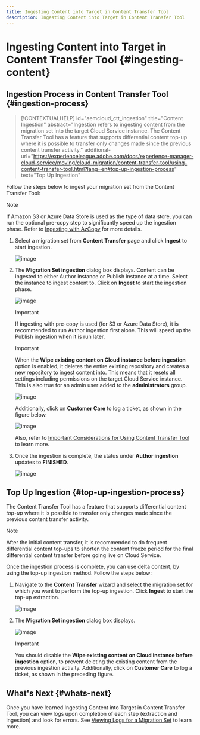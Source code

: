 ```yaml
---
title: Ingesting Content into Target in Content Transfer Tool
description: Ingesting Content into Target in Content Transfer Tool
---
```


# Ingesting Content into Target in Content Transfer Tool {#ingesting-content}

## Ingestion Process in Content Transfer Tool {#ingestion-process}

>[!CONTEXTUALHELP]
>id="aemcloud_ctt_ingestion"
>title="Content Ingestion"
>abstract="Ingestion refers to ingesting content from the migration set into the target Cloud Service instance. The Content Transfer Tool has a feature that supports differential content top-up where it is possible to transfer only changes made since the previous content transfer activity."
>additional-url="https://experienceleague.adobe.com/docs/experience-manager-cloud-service/moving/cloud-migration/content-transfer-tool/using-content-transfer-tool.html?lang=en#top-up-ingestion-process" text="Top Up Ingestion"

Follow the steps below to ingest your migration set from the Content Transfer Tool:
   >[!NOTE]
   >If Amazon S3 or Azure Data Store is used as the type of data store, you can run the optional pre-copy step to significantly speed up the ingestion phase. Refer to [Ingesting with AzCopy](https://experienceleague.adobe.com/docs/experience-manager-cloud-service/moving/cloud-migration/content-transfer-tool/handling-large-content-repositories.html?lang=en#ingesting-azcopy) for more details. 

1. Select a migration set from **Content Transfer** page and click **Ingest** to start ingestion. 

   ![image](/help/move-to-cloud-service/content-transfer-tool/assets-ctt/ingestion-01.png)

1. The **Migration Set ingestion** dialog box displays. Content can be ingested to either Author instance or Publish instance at a time. Select the instance to ingest content to. Click on **Ingest** to start the ingestion phase. 

   ![image](/help/move-to-cloud-service/content-transfer-tool/assets-ctt/ingestion-02.png)

   >[!IMPORTANT]
   >If ingesting with pre-copy is used (for S3 or Azure Data Store), it is recommended to run Author ingestion first alone. This will speed up the Publish ingestion when it is run later. 

   >[!IMPORTANT]
   >When the **Wipe existing content on Cloud instance before ingestion** option is enabled, it deletes the entire existing repository and creates a new repository to ingest content into. This means that it resets all settings including permissions on the target Cloud Service instance. This is also true for an admin user added to the **administrators** group.

   ![image](/help/move-to-cloud-service/content-transfer-tool/assets-ctt/ingestion-03.png)

   Additionally, click on **Customer Care** to log a ticket, as shown in the figure below. 

   ![image](/help/move-to-cloud-service/content-transfer-tool/assets-ctt/ingestion-04.png)
   
   Also, refer to [Important Considerations for Using Content Transfer Tool](https://experienceleague.adobe.com/docs/experience-manager-cloud-service/moving/cloud-migration/content-transfer-tool/guidelines-best-practices-content-transfer-tool.html?lang=en#important-considerations) to learn more.

1. Once the ingestion is complete, the status under **Author ingestion** updates to **FINISHED**.

   ![image](/help/move-to-cloud-service/content-transfer-tool/assets-ctt/ingestion-05.png)

## Top Up Ingestion {#top-up-ingestion-process}

The Content Transfer Tool has a feature that supports differential content *top-up* where it is possible to transfer only changes made since the previous content transfer activity.

>[!NOTE]
>After the initial content transfer, it is recommended to do frequent differential content top-ups to shorten the content freeze period for the final differential content transfer before going live on Cloud Service.

Once the ingestion process is complete, you can use delta content, by using the top-up ingestion method. Follow the steps below:

1. Navigate to the **Content Transfer** wizard and select the migration set for which you want to perform the top-up ingestion. Click **Ingest** to start the top-up extraction. 

   ![image](/help/move-to-cloud-service/content-transfer-tool/assets-ctt/topup-ingest1.png)


1. The **Migration Set ingestion** dialog box displays. 

    ![image](/help/move-to-cloud-service/content-transfer-tool/assets-ctt/topup-ingest2.png)

   >[!IMPORTANT]
   >You should disable the **Wipe existing content on Cloud instance before ingestion** option, to prevent deleting the existing content from the previous ingestion activity. Additionally, click on **Customer Care** to log a ticket, as shown in the preceding figure.

## What's Next {#whats-next}

Once you have learned Ingesting Content into Target in Content Transfer Tool, you can view logs upon completion of each step (extraction and ingestion) and look for errors. See [Viewing Logs for a Migration Set](https://experienceleague.adobe.com/docs/experience-manager-cloud-service/moving/cloud-migration/content-transfer-tool/viewing-logs.html?lang=en) to learn more.
